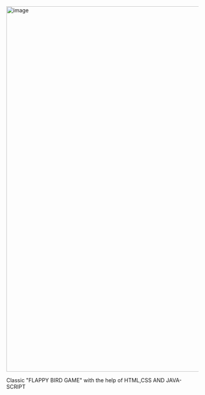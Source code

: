 
<img width="959" alt="image" src="https://github.com/user-attachments/assets/512376a8-7a4c-4bde-b2f9-cb271e43183f" />

Classic "FLAPPY BIRD GAME" with the help of HTML,CSS AND JAVA-SCRIPT
